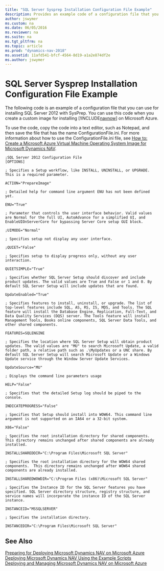 ```yaml
---
title: "SQL Server Sysprep Installation Configuration File Example"
description: Provides an example code of a configuration file that you can use for installing SQL Server 2012 with SysPrep.
author: jswymer
ms.custom: na
ms.date: 06/05/2016
ms.reviewer: na
ms.suite: na
ms.tgt_pltfrm: na
ms.topic: article
ms.prod: "dynamics-nav-2018"
ms.assetid: 11afd541-bfcf-4564-8d19-a1a2e874df2e
ms.author: jswymer
---
```

# SQL Server Sysprep Installation Configuration File Example
The following code is an example of a configuration file that you can use for installing SQL Server 2012 with SysPrep. You can use this code when you create a custom image for installing [!INCLUDE[navnow](includes/navnow_md.md)] on Microsoft Azure.  

 To use the code, copy the code into a text editor, such as Notepad, and then save the file that has the name ConfigurationFile.ini. For more information about how to use the ConfigurationFile.ini file, see [How to: Create a Microsoft Azure Virtual Machine Operating System Image for Microsoft Dynamics NAV](How-to--Create-a-Microsoft-Azure-Virtual-Machine-Operating-System-Image-for-Microsoft-Dynamics-NAV.md).  

```  
;SQL Server 2012 Configuration File  
[OPTIONS]  

; Specifies a Setup workflow, like INSTALL, UNINSTALL, or UPGRADE. This is a required parameter.   

ACTION="PrepareImage"  

; Detailed help for command line argument ENU has not been defined yet.   

ENU="True"  

; Parameter that controls the user interface behavior. Valid values are Normal for the full UI, AutoAdvance for a simplified UI, and EnableUIOnServerCore for bypassing Server Core setup GUI block.   

;UIMODE="Normal"  

; Specifies setup not display any user interface.   

;QUIET="False"  

; Specifies setup to display progress only, without any user interaction.   

QUIETSIMPLE="True"  

; Specifies whether SQL Server Setup should discover and include product updates. The valid values are True and False or 1 and 0. By default SQL Server Setup will include updates that are found.   

UpdateEnabled="True"  

; Specifies features to install, uninstall, or upgrade. The list of top-level features include SQL, AS, RS, IS, MDS, and Tools. The SQL feature will install the Database Engine, Replication, Full-Text, and Data Quality Services (DQS) server. The Tools feature will install Management Tools, Books online components, SQL Server Data Tools, and other shared components.   

FEATURES=SQLENGINE  

; Specifies the location where SQL Server Setup will obtain product updates. The valid values are "MU" to search Microsoft Update, a valid folder path, a relative path such as .\MyUpdates or a UNC share. By default SQL Server Setup will search Microsoft Update or a Windows Update service through the Window Server Update Services.   

UpdateSource="MU"  

; Displays the command line parameters usage   

HELP="False"  

; Specifies that the detailed Setup log should be piped to the console.   

INDICATEPROGRESS="False"  

; Specifies that Setup should install into WOW64. This command line argument is not supported on an IA64 or a 32-bit system.   

X86="False"  

; Specifies the root installation directory for shared components.  This directory remains unchanged after shared components are already installed.   

INSTALLSHAREDDIR="C:\Program Files\Microsoft SQL Server"  

; Specifies the root installation directory for the WOW64 shared components.  This directory remains unchanged after WOW64 shared components are already installed.   

INSTALLSHAREDWOWDIR="C:\Program Files (x86)\Microsoft SQL Server"  

; Specifies the Instance ID for the SQL Server features you have specified. SQL Server directory structure, registry structure, and service names will incorporate the instance ID of the SQL Server instance.   

INSTANCEID="MSSQLSERVER"  

; Specifies the installation directory.   

INSTANCEDIR="C:\Program Files\Microsoft SQL Server"  
```  

## See Also  
 [Preparing for Deploying Microsoft Dynamics NAV on Microsoft Azure](Preparing-for-Deploying-Microsoft-Dynamics-NAV-on-Microsoft-Azure.md)   
 [Deploying Microsoft Dynamics NAV Using the Example Scripts](Deploying-Microsoft-Dynamics-NAV-Using-the-Example-Scripts.md)   
 [Deploying and Managing Microsoft Dynamics NAV on Microsoft Azure](Deploying-and-Managing-Microsoft-Dynamics-NAV-on-Microsoft-Azure.md)

